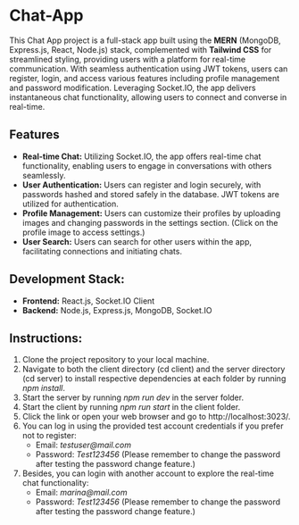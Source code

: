 # Chat-App

This Chat App project is a full-stack app built using the **MERN** (MongoDB, Express.js, React, Node.js) stack, complemented with **Tailwind CSS** for streamlined styling, providing users with a platform for real-time communication. With seamless authentication using JWT tokens, users can register, login, and access various features including profile management and password modification. Leveraging Socket.IO, the app delivers instantaneous chat functionality, allowing users to connect and converse in real-time.

## Features

- **Real-time Chat:** Utilizing Socket.IO, the app offers real-time chat functionality, enabling users to engage in conversations with others seamlessly.
- **User Authentication:** Users can register and login securely, with passwords hashed and stored safely in the database. JWT tokens are utilized for authentication.
- **Profile Management:** Users can customize their profiles by uploading images and changing passwords in the settings section. (Click on the profile image to access settings.)
- **User Search:** Users can search for other users within the app, facilitating connections and initiating chats.

## Development Stack:

- **Frontend:** React.js, Socket.IO Client
- **Backend:** Node.js, Express.js, MongoDB, Socket.IO

## Instructions:

1. Clone the project repository to your local machine.
2. Navigate to both the client directory (cd client) and the server directory (cd server) to install respective dependencies at each folder by running _npm install_.
3. Start the server by running _npm run dev_ in the server folder.
4. Start the client by running _npm run start_ in the client folder.
5. Click the link or open your web browser and go to http://localhost:3023/.
6. You can log in using the provided test account credentials if you prefer not to register:
   - Email: _testuser@mail.com_
   - Password: _Test123456_
     (Please remember to change the password after testing the password change feature.)
7. Besides, you can login with another account to explore the real-time chat functionality:
   - Email: _marina@mail.com_
   - Password: _Test123456_
     (Please remember to change the password after testing the password change feature.)
